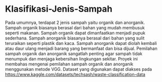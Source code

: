 # Klasifikasi-Jenis-Sampah

Pada umumnya, terdapat 2 jenis sampah yaitu organik dan anorganik. Sampah organik biasanya berasal dari bahan yang mudah membusuk seperti makanan. Sampah organik dapat dimanfaatkan menjadi pupuk sederhana. Sampah anorganik biasanya berasal dari bahan yang sulit teruraikan seperti plastik dan kaca. Sampah anorganik dapat diolah kembali atau daur ulang menjadi barang yang bermanfaat dan bisa dijual. Pemilahan sampah organik dan anorganik sangatlah penting agar sampah tidak menumpuk dan menjaga kebersihan lingkungan sekitar. Proyek ini membahas mengenai pemilahan sampah organik dan anorganik menggunakan metode VGG. Dataset yang digunakan dapat diakses pada https://www.kaggle.com/datasets/techsash/waste-classification-data
